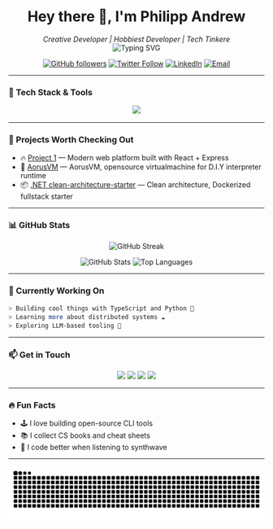 <!-- Profile README - YourUsername -->

<h1 align="center">Hey there 👋, I'm Philipp Andrew</h1>
<p align="center">
  <i>Creative Developer | Hobbiest Developer | Tech Tinkere</i><br/>
  <img src="https://readme-typing-svg.herokuapp.com?font=Fira+Code&size=22&pause=1000&center=true&vCenter=true&width=440&lines=Fullstack+Engineer;Open+Source+Contributor;Lover+of+Clean+Code;Always+Learning+New+Stuff" alt="Typing SVG" />
</p>

<p align="center">
  <a href="https://github.com/HolliShake"><img alt="GitHub followers" src="https://img.shields.io/github/followers/HolliShake?style=social"></a>
  <a href="https://twitter.com/HolliShake"><img alt="Twitter Follow" src="https://img.shields.io/twitter/follow/HolliShake?style=social"></a>
  <a href="https://linkedin.com/in/HolliShake"><img alt="LinkedIn" src="https://img.shields.io/badge/LinkedIn-blue?style=flat&logo=linkedin"></a>
  <a href="mailto:youremail@example.com"><img alt="Email" src="https://img.shields.io/badge/email-D14836?style=flat&logo=gmail&logoColor=white"></a>
</p>

---

### 🧰 Tech Stack & Tools

<p align="center">
  <img src="https://skillicons.dev/icons?i=ts,js,react,nextjs,nodejs,express,tailwind,php,laravel,dotnet,c,cpp,cs,python,mysql,postgres,redis,docker,git,vscode,linux" />
</p>

---

### 🚀 Projects Worth Checking Out

- 🔥 [Project 1](https://github.com/HolliShake/project1) — Modern web platform built with React + Express  
- 🧠 [AorusVM](https://github.com/HolliShake/aorusvm) — AorusVM, opensource virtualmachine for D.I.Y interpreter runtime
- 📦 [.NET clean-architecture-starter](https://github.com/HolliShake/clean-architecture-template) — Clean architecture, Dockerized fullstack starter

---

### 📊 GitHub Stats

<p align="center"> <img src="https://github-readme-streak-stats.herokuapp.com?user=HolliShake&theme=tokyonight&hide_border=true" alt="GitHub Streak" /> </p> <p align="center"> <img src="https://github-readme-stats.vercel.app/api?username=HolliShake&show_icons=true&theme=tokyonight&hide_border=true" alt="GitHub Stats" /> <img src="https://github-readme-stats.vercel.app/api/top-langs/?username=HolliShake&layout=compact&theme=tokyonight&hide_border=true" alt="Top Languages" /> </p>

---

### 🎯 Currently Working On

```bash
> Building cool things with TypeScript and Python 🦀
> Learning more about distributed systems ☁️
> Exploring LLM-based tooling 🧠
```

---

### 📫 Get in Touch

<p align="center">
  <a href="mailto:youremail@example.com"><img src="https://img.shields.io/badge/email-D14836?style=for-the-badge&logo=gmail&logoColor=white"/></a>
  <a href="https://linkedin.com/in/HolliShake"><img src="https://img.shields.io/badge/linkedin-0A66C2?style=for-the-badge&logo=linkedin&logoColor=white"/></a>
  <a href="https://twitter.com/HolliShake"><img src="https://img.shields.io/badge/X-000000?style=for-the-badge&logo=twitter&logoColor=white"/></a>
  <a href="https://your-website.dev"><img src="https://img.shields.io/badge/Portfolio-MySite-%23ff69b4?style=for-the-badge&logo=firefox&logoColor=white"/></a>
</p>

---

### 🔥 Fun Facts

- 🕹 I love building open-source CLI tools
- 📚 I collect CS books and cheat sheets
- 🎵 I code better when listening to synthwave

---

<p align="center">
  <img src="https://raw.githubusercontent.com/HolliShake/HolliShake/output/github-contribution-grid-snake-dark.svg" alt="snake" />
</p>
